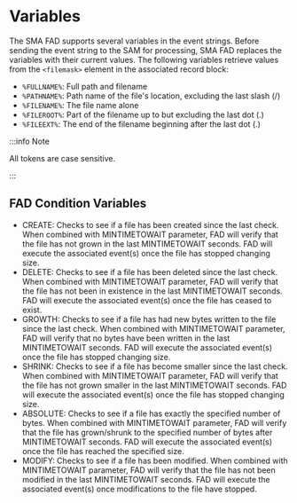 # Variables


The SMA FAD supports several variables in the event strings. Before sending the event string to the SAM for processing, SMA FAD replaces the variables with their current values. The following variables retrieve values from the ```<filemask>``` element in the associated record block:

* ```%FULLNAME%```: Full path and filename
* ```%PATHNAME%```: Path name of the file's location, excluding the last slash (/)
* ```%FILENAME%```: The file name alone
* ```%FILEROOT%```: Part of the filename up to but excluding the last dot (.)
* ```%FILEEXT%```: The end of the filename beginning after the last dot (.)

:::info Note 

All tokens are case sensitive.

:::

## FAD Condition Variables

* CREATE: Checks to see if a file has been created since the last check. When combined with MINTIMETOWAIT parameter, FAD will verify that the file has not grown in the last MINTIMETOWAIT seconds. FAD will execute the associated event(s) once the file has stopped changing size.
* DELETE: Checks to see if a file has been deleted since the last check. When combined with MINTIMETOWAIT parameter, FAD will verify that the file has not been in existence in the last MINTIMETOWAIT seconds. FAD will execute the associated event(s) once the file has ceased to exist.
* GROWTH: Checks to see if a file has had new bytes written to the file since the last check. When combined with MINTIMETOWAIT parameter, FAD will verify that no bytes have been written in the last MINTIMETOWAIT seconds. FAD will execute the associated event(s) once the file has stopped changing size.
* SHRINK: Checks to see if a file has become smaller since the last check. When combined with MINTIMETOWAIT parameter, FAD will verify that the file has not grown smaller in the last MINTIMETOWAIT seconds. FAD will execute the associated event(s) once the file has stopped changing size.
* ABSOLUTE: Checks to see if a file has exactly the specified number of bytes. When combined with MINTIMETOWAIT parameter, FAD will verify that the file has grown/shrunk to the specified number of bytes after MINTIMETOWAIT seconds. FAD will execute the associated event(s) once the file has reached the specified size.
* MODIFY: Checks to see if a file has been modified. When combined with MINTIMETOWAIT parameter, FAD will verify that the file has not been modified in the last MINTIMETOWAIT seconds. FAD will execute the associated event(s) once modifications to the file have stopped.